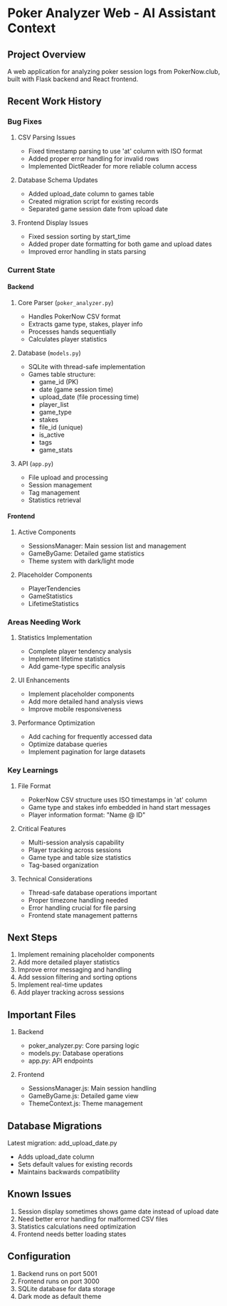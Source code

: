 # Poker Analyzer Web - AI Assistant Context

## Project Overview
A web application for analyzing poker session logs from PokerNow.club, built with Flask backend and React frontend.

## Recent Work History

### Bug Fixes
1. CSV Parsing Issues
   - Fixed timestamp parsing to use 'at' column with ISO format
   - Added proper error handling for invalid rows
   - Implemented DictReader for more reliable column access

2. Database Schema Updates
   - Added upload_date column to games table
   - Created migration script for existing records
   - Separated game session date from upload date

3. Frontend Display Issues
   - Fixed session sorting by start_time
   - Added proper date formatting for both game and upload dates
   - Improved error handling in stats parsing

### Current State

#### Backend
1. Core Parser (`poker_analyzer.py`)
   - Handles PokerNow CSV format
   - Extracts game type, stakes, player info
   - Processes hands sequentially
   - Calculates player statistics

2. Database (`models.py`)
   - SQLite with thread-safe implementation
   - Games table structure:
     - game_id (PK)
     - date (game session time)
     - upload_date (file processing time)
     - player_list
     - game_type
     - stakes
     - file_id (unique)
     - is_active
     - tags
     - game_stats

3. API (`app.py`)
   - File upload and processing
   - Session management
   - Tag management
   - Statistics retrieval

#### Frontend
1. Active Components
   - SessionsManager: Main session list and management
   - GameByGame: Detailed game statistics
   - Theme system with dark/light mode

2. Placeholder Components
   - PlayerTendencies
   - GameStatistics
   - LifetimeStatistics

### Areas Needing Work
1. Statistics Implementation
   - Complete player tendency analysis
   - Implement lifetime statistics
   - Add game-type specific analysis

2. UI Enhancements
   - Implement placeholder components
   - Add more detailed hand analysis views
   - Improve mobile responsiveness

3. Performance Optimization
   - Add caching for frequently accessed data
   - Optimize database queries
   - Implement pagination for large datasets

### Key Learnings
1. File Format
   - PokerNow CSV structure uses ISO timestamps in 'at' column
   - Game type and stakes info embedded in hand start messages
   - Player information format: "Name @ ID"

2. Critical Features
   - Multi-session analysis capability
   - Player tracking across sessions
   - Game type and table size statistics
   - Tag-based organization

3. Technical Considerations
   - Thread-safe database operations important
   - Proper timezone handling needed
   - Error handling crucial for file parsing
   - Frontend state management patterns

## Next Steps
1. Implement remaining placeholder components
2. Add more detailed player statistics
3. Improve error messaging and handling
4. Add session filtering and sorting options
5. Implement real-time updates
6. Add player tracking across sessions

## Important Files
1. Backend
   - poker_analyzer.py: Core parsing logic
   - models.py: Database operations
   - app.py: API endpoints

2. Frontend
   - SessionsManager.js: Main session handling
   - GameByGame.js: Detailed game view
   - ThemeContext.js: Theme management

## Database Migrations
Latest migration: add_upload_date.py
- Adds upload_date column
- Sets default values for existing records
- Maintains backwards compatibility

## Known Issues
1. Session display sometimes shows game date instead of upload date
2. Need better error handling for malformed CSV files
3. Statistics calculations need optimization
4. Frontend needs better loading states

## Configuration
1. Backend runs on port 5001
2. Frontend runs on port 3000
3. SQLite database for data storage
4. Dark mode as default theme 